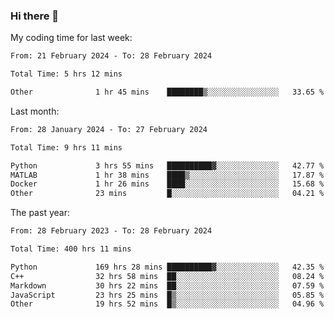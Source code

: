 ### Hi there 👋

My coding time for last week:

<!--START_SECTION:week-->

```txt
From: 21 February 2024 - To: 28 February 2024

Total Time: 5 hrs 12 mins

Other              1 hr 45 mins    ████████▒░░░░░░░░░░░░░░░░   33.65 %
```

<!--END_SECTION:week-->

Last month:

<!--START_SECTION:month-->

```txt
From: 28 January 2024 - To: 27 February 2024

Total Time: 9 hrs 11 mins

Python             3 hrs 55 mins   ██████████▓░░░░░░░░░░░░░░   42.77 %
MATLAB             1 hr 38 mins    ████▒░░░░░░░░░░░░░░░░░░░░   17.87 %
Docker             1 hr 26 mins    ████░░░░░░░░░░░░░░░░░░░░░   15.68 %
Other              23 mins         █░░░░░░░░░░░░░░░░░░░░░░░░   04.21 %
```

<!--END_SECTION:month-->

The past year:

<!--START_SECTION:year-->

```txt
From: 28 February 2023 - To: 28 February 2024

Total Time: 400 hrs 11 mins

Python             169 hrs 28 mins ██████████▓░░░░░░░░░░░░░░   42.35 %
C++                32 hrs 58 mins  ██░░░░░░░░░░░░░░░░░░░░░░░   08.24 %
Markdown           30 hrs 22 mins  ██░░░░░░░░░░░░░░░░░░░░░░░   07.59 %
JavaScript         23 hrs 25 mins  █▒░░░░░░░░░░░░░░░░░░░░░░░   05.85 %
Other              19 hrs 52 mins  █▒░░░░░░░░░░░░░░░░░░░░░░░   04.96 %
```

<!--END_SECTION:year-->
